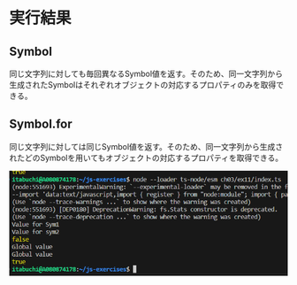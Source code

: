 # 実行結果

## Symbol

同じ文字列に対しても毎回異なるSymbol値を返す。そのため、同一文字列から生成されたSymbolはそれぞれオブジェクトの対応するプロパティのみを取得できる。

## Symbol.for

同じ文字列に対しては同じSymbol値を返す。そのため、同一文字列から生成されたどのSymbolを用いてもオブジェクトの対応するプロパティを取得できる。

![Alt text](image.png)
